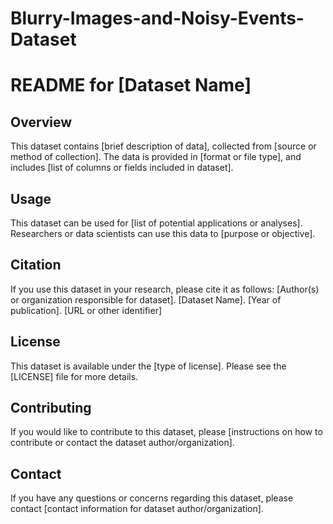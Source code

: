 # Blurry-Images-and-Noisy-Events-Dataset

# README for [Dataset Name]

## Overview
This dataset contains [brief description of data], collected from [source or method of collection]. The data is provided in [format or file type], and includes [list of columns or fields included in dataset].

## Usage
This dataset can be used for [list of potential applications or analyses]. Researchers or data scientists can use this data to [purpose or objective].

## Citation
If you use this dataset in your research, please cite it as follows:
[Author(s) or organization responsible for dataset]. [Dataset Name]. [Year of publication]. [URL or other identifier]

## License
This dataset is available under the [type of license]. Please see the [LICENSE] file for more details.

## Contributing
If you would like to contribute to this dataset, please [instructions on how to contribute or contact the dataset author/organization].

## Contact
If you have any questions or concerns regarding this dataset, please contact [contact information for dataset author/organization].

